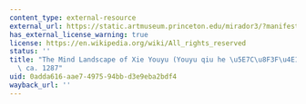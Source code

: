 ```yaml
---
content_type: external-resource
external_url: https://static.artmuseum.princeton.edu/mirador3/?manifest=https://data.artmuseum.princeton.edu/iiif/objects/32688&canvas=https://data.artmuseum.princeton.edu/iiif/objects/32688/canvas/32688-canvas-105637
has_external_license_warning: true
license: https://en.wikipedia.org/wiki/All_rights_reserved
status: ''
title: "The Mind Landscape of Xie Youyu (Youyu qiu he \u5E7C\u8F3F\u4E18\u58D1 ),\
  \ ca. 1287"
uid: 0adda616-aae7-4975-94bb-d3e9eba2bdf4
wayback_url: ''
---
```

